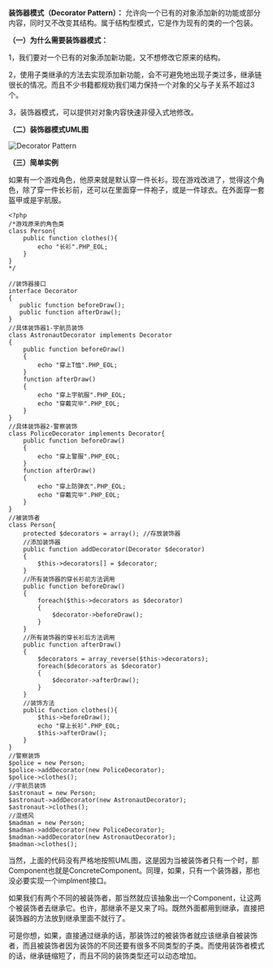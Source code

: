 **装饰器模式（Decorator Pattern）：** 允许向一个已有的对象添加新的功能或部分内容，同时又不改变其结构。属于结构型模式，它是作为现有的类的一个包装。

**（一）为什么需要装饰器模式：**

1，我们要对一个已有的对象添加新功能，又不想修改它原来的结构。

2，使用子类继承的方法去实现添加新功能，会不可避免地出现子类过多，继承链很长的情况。而且不少书籍都规劝我们竭力保持一个对象的父与子关系不超过3个。

3，装饰器模式，可以提供对对象内容快速非侵入式地修改。

**（二）装饰器模式UML图**

![Decorator Pattern](http://upload-images.jianshu.io/upload_images/5261067-1d50d0685ce057d3.jpg?imageMogr2/auto-orient/strip%7CimageView2/2/w/1240)


**（三）简单实例**

如果有一个游戏角色，他原来就是默认穿一件长衫。现在游戏改进了，觉得这个角色，除了穿一件长衫前，还可以在里面穿一件袍子，或是一件球衣。在外面穿一套盔甲或是宇航服。

```
<?php
/*游戏原来的角色类
class Person{
    public function clothes(){
        echo "长衫".PHP_EOL;
    }
}
*/

//装饰器接口
interface Decorator
{
   public function beforeDraw();
   public function afterDraw();
}
//具体装饰器1-宇航员装饰
class AstronautDecorator implements Decorator
{
    public function beforeDraw()
    {
        echo "穿上T恤".PHP_EOL;
    }
    function afterDraw()
    {
        echo "穿上宇航服".PHP_EOL;
        echo "穿戴完毕".PHP_EOL;
    }
}
//具体装饰器2-警察装饰
class PoliceDecorator implements Decorator{
    public function beforeDraw()
    {
        echo "穿上警服".PHP_EOL;
    }
    function afterDraw()
    {
        echo "穿上防弹衣".PHP_EOL;
        echo "穿戴完毕".PHP_EOL;
    }
}
//被装饰者
class Person{
    protected $decorators = array(); //存放装饰器
    //添加装饰器
    public function addDecorator(Decorator $decorator)
    {
        $this->decorators[] = $decorator;
    }
    //所有装饰器的穿长衫前方法调用
    public function beforeDraw()
    {
        foreach($this->decorators as $decorator)
        {
            $decorator->beforeDraw();
        }
    }
    //所有装饰器的穿长衫后方法调用
    public function afterDraw()
    {
        $decorators = array_reverse($this->decorators);
        foreach($decorators as $decorator)
        {
            $decorator->afterDraw();
        }
    }
    //装饰方法
    public function clothes(){
        $this->beforeDraw();
        echo "穿上长衫".PHP_EOL;
        $this->afterDraw();
    }
}
//警察装饰
$police = new Person;
$police->addDecorator(new PoliceDecorator);
$police->clothes();
//宇航员装饰
$astronaut = new Person;
$astronaut->addDecorator(new AstronautDecorator);
$astronaut->clothes();
//混搭风
$madman = new Person;
$madman->addDecorator(new PoliceDecorator);
$madman->addDecorator(new AstronautDecorator);
$madman->clothes();
```


当然，上面的代码没有严格地按照UML图，这是因为当被装饰者只有一个时，那 Component也就是ConcreteComponent。同理，如果，只有一个装饰器，那也没必要实现一个implment接口。

如果我们有两个不同的被装饰者，那当然就应该抽象出一个Component，让这两个被装饰者去继承它。也许，那继承不是又来了吗。既然外面都用到继承，直接把装饰器的方法放到继承里面不就行了。

可是你想，如果，直接通过继承的话，那装饰过的被装饰者就应该继承自被装饰者，而且被装饰者因为装饰的不同还要有很多不同类型的子类。而使用装饰者模式的话，继承链缩短了，而且不同的装饰类型还可以动态增加。
